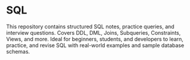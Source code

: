 # SQL
This repository contains structured SQL notes, practice queries, and interview questions. Covers DDL, DML, Joins, Subqueries, Constraints, Views, and more. Ideal for beginners, students, and developers to learn, practice, and revise SQL with real-world examples and sample database schemas.
